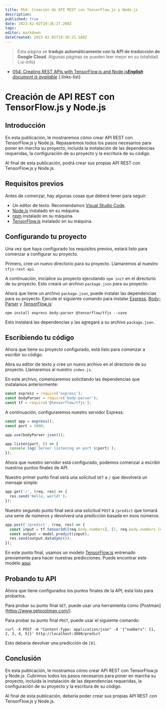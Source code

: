 ```yaml
---
title: 054: Creación de API REST con TensorFlow.js y Node.js
description: 
published: true
date: 2023-02-02T19:36:27.280Z
tags: 
editor: markdown
dateCreated: 2023-02-02T19:36:25.588Z
---
```


> Esta página se **tradujo automáticamente con la API de traducción de Google Cloud**.
Algunas páginas se pueden leer mejor en su totalidad.{.is-info}



- [054: Creating REST APIs with TensorFlow.js and Node.js***English** document is available*](/en/Knowledge-base/TensorFlow-js/Learning/054-creating-rest-apis-with-tensorflow-js-and-node-js)
{.links-list}


# Creación de API REST con TensorFlow.js y Node.js

## Introducción

En esta publicación, le mostraremos cómo crear API REST con TensorFlow.js y Node.js. Repasaremos todos los pasos necesarios para poner en marcha su proyecto, incluida la instalación de las dependencias requeridas, la configuración de su proyecto y la escritura de su código.

Al final de esta publicación, podrá crear sus propias API REST con TensorFlow.js y Node.js.

## Requisitos previos

Antes de comenzar, hay algunas cosas que deberá tener para seguir:

- Un editor de texto. Recomendamos [Visual Studio Code](https://code.visualstudio.com/).
- [Node.js](https://nodejs.org/en/) instalado en su máquina.
- [npm](https://www.npmjs.com/) instalado en su máquina.
- [TensorFlow.js](https://js.tensorflow.org/) instalado en su máquina.

## Configurando tu proyecto

Una vez que haya configurado los requisitos previos, estará listo para comenzar a configurar su proyecto.

Primero, cree un nuevo directorio para su proyecto. Llamaremos al nuestro `tfjs-rest-api`.

A continuación, inicialice su proyecto ejecutando `npm init` en el directorio de su proyecto. Esto creará un archivo `package.json` para su proyecto.

Ahora que tiene un archivo `package.json`, puede instalar las dependencias para su proyecto. Ejecute el siguiente comando para instalar [Express](https://expressjs.com/), [Body-Parser](https://www.npmjs.com/package/body-parser) y [TensorFlow.js]( https://www.npmjs.com/package/@tensorflow/tfjs):

```
npm install express body-parser @tensorflow/tfjs --save
```

Esto instalará las dependencias y las agregará a su archivo `package.json`.

## Escribiendo tu código

Ahora que tiene su proyecto configurado, está listo para comenzar a escribir su código.

Abra su editor de texto y cree un nuevo archivo en el directorio de su proyecto. Llamaremos al nuestro `index.js`.

En este archivo, comenzaremos solicitando las dependencias que instalamos anteriormente:

```javascript
const express = require('express');
const bodyParser = require('body-parser');
const tf = require('@tensorflow/tfjs');
```

A continuación, configuraremos nuestro servidor Express:

```javascript
const app = express();
const port = 3000;

app.use(bodyParser.json());

app.listen(port, () => {
  console.log(`Server listening on port ${port}`);
});
```

Ahora que nuestro servidor está configurado, podemos comenzar a escribir nuestros puntos finales de API.

Nuestro primer punto final será una solicitud `GET` a `/` que devolverá un mensaje simple:

```javascript
app.get('/', (req, res) => {
  res.send('Hello, world!');
});
```

Nuestro segundo punto final será una solicitud `POST` a `/predict` que tomará una serie de números y devolverá una predicción basada en esos números:

```javascript
app.post('/predict', (req, res) => {
  const input = tf.tensor2d([req.body.numbers], [1, req.body.numbers.length]);
  const output = model.predict(input);
  res.send(output.dataSync());
});
```

En este punto final, usamos un modelo [TensorFlow.js](https://js.tensorflow.org/) entrenado previamente para hacer nuestras predicciones. Puede encontrar este modelo [aquí](https://storage.googleapis.com/tfjs-models/tfjs/mnist_model/model.json).

## Probando tu API

Ahora que tiene configurados los puntos finales de la API, está listo para probarlos.

Para probar su punto final `GET`, puede usar una herramienta como [Postman] (https://www.getpostman.com/).

Para probar su punto final `POST`, puede usar el siguiente comando:

```
curl -X POST -H "Content-Type: application/json" -d '{"numbers": [1, 2, 3, 4, 5]}' http://localhost:3000/predict
```

Esto debería devolver una predicción de `[6]`.

## Conclusión

En esta publicación, le mostramos cómo crear API REST con TensorFlow.js y Node.js. Cubrimos todos los pasos necesarios para poner en marcha su proyecto, incluida la instalación de las dependencias requeridas, la configuración de su proyecto y la escritura de su código.

Al final de esta publicación, debería poder crear sus propias API REST con TensorFlow.js y Node.js.